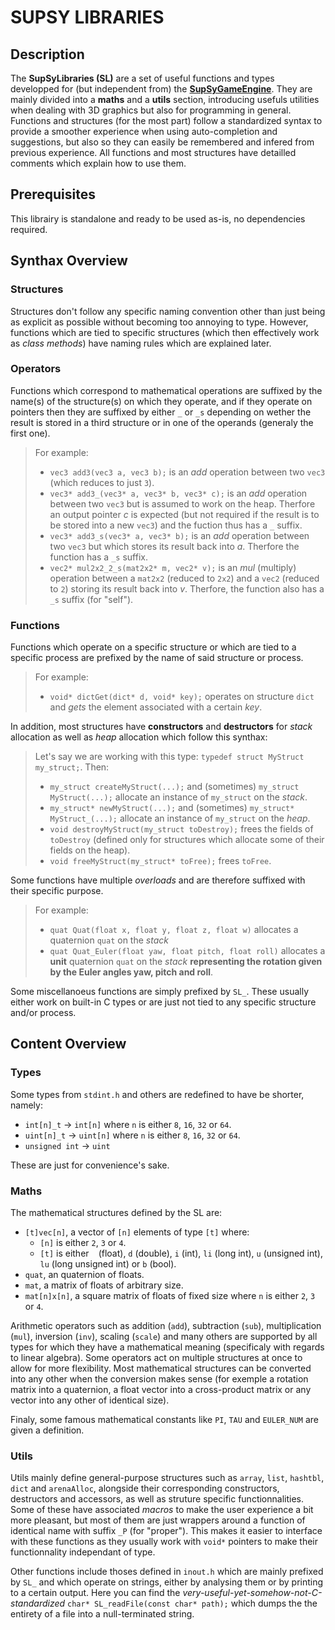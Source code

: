 # SUPSY LIBRARIES
## Description
The **SupSyLibraries (SL)** are a set of useful functions and types developped for (but independent from) the [**SupSyGameEngine**](https://github.com/SupSyDeMarciou/SupSyGameEngine). They are mainly divided into a **maths** and a **utils** section, introducing usefuls utilities when dealing with 3D graphics but also for programming in general. 
Functions and structures (for the most part) follow a standardized syntax to provide a smoother experience when using auto-completion and suggestions, but also so they can easily be remembered and infered from previous experience. All functions and most structures have detailled comments which explain how to use them.

## Prerequisites
This librairy is standalone and ready to be used as-is, no dependencies required.

## Synthax Overview
### Structures
Structures don't follow any specific naming convention other than just being as explicit as possible without becoming too annoying to type. However, functions which are tied to specific structures (which then effectively work as *class methods*) have naming rules which are explained later.

### Operators
Functions which correspond to mathematical operations are suffixed by the name(s) of the structure(s) on which they operate, and if they operate on pointers then they are suffixed by either `_` or `_s` depending on wether the result is stored in a third structure or in one of the operands (generaly the first one).

>For example: <br>
>- `vec3 add3(vec3 a, vec3 b);` is an *add* operation between two `vec3` (which reduces to just `3`). <br>
>- `vec3* add3_(vec3* a, vec3* b, vec3* c);` is an *add* operation between two `vec3` but is assumed to work on the heap. Therfore an output pointer *c* is expected (but not required if the result is to be stored into a new `vec3`) and the fuction thus has a `_` suffix. <br>
>- `vec3* add3_s(vec3* a, vec3* b);` is an *add* operation between two `vec3` but which stores its result back into *a*. Therfore the function has a `_s` suffix. <br>
>- `vec2* mul2x2_2_s(mat2x2* m, vec2* v);` is an *mul* (multiply) operation between a `mat2x2` (reduced to `2x2`) and a `vec2` (reduced to `2`) storing its result back into *v*. Therfore, the function also has a `_s` suffix (for "self").

### Functions
Functions which operate on a specific structure or which are tied to a specific process are prefixed by the name of said structure or process.
>For example: <br>
>- `void* dictGet(dict* d, void* key);` operates on structure `dict` and *gets* the element associated with a certain *key*. <br>

In addition, most structures have **constructors** and **destructors** for *stack* allocation as well as *heap* allocation which follow this synthax: <br>
> Let's say we are working with this type: `typedef struct MyStruct my_struct;`. Then: <br>
>- `my_struct createMyStruct(...);` and (sometimes) `my_struct MyStruct(...);` allocate an instance of `my_struct` on the *stack*.
>- `my_struct* newMyStruct(...);` and (sometimes) `my_struct* MyStruct_(...);` allocate an instance of `my_struct` on the *heap*.
>- `void destroyMyStruct(my_struct toDestroy);` frees the fields of `toDestroy` (defined only for structures which allocate some of their fields on the heap).
>- `void freeMyStruct(my_struct* toFree);` frees `toFree`.

Some functions have multiple *overloads* and are therefore suffixed with their specific purpose.
>For example:
>- `quat Quat(float x, float y, float z, float w)` allocates a quaternion `quat` on the *stack* <br>
>- `quat Quat_Euler(float yaw, float pitch, float roll)` allocates a **unit** quaternion `quat` on the *stack* **representing the rotation given by the Euler angles yaw, pitch and roll**. <br>

Some miscellanoeus functions are simply prefixed by `SL_`. These usually either work on built-in C types or are just not tied to any specific structure and/or process.

## Content Overview
### Types
Some types from `stdint.h` and others are redefined to have be shorter, namely: 
- `int[n]_t` -> `int[n]` where `n` is either `8`, `16`, `32` or `64`.
- `uint[n]_t` -> `uint[n]` where `n` is either `8`, `16`, `32` or `64`.
- `unsigned int` -> `uint`  

These are just for convenience's sake.
### Maths
The mathematical structures defined by the SL are:
- `[t]vec[n]`, a vector of `[n]` elements of type `[t]` where:
    - `[n]` is either `2`, `3` or `4`.
    - `[t]` is either ` ` (float), `d` (double), `i` (int), `li` (long int), `u` (unsigned int), `lu` (long unsigned int) or `b` (bool).
- `quat`, an quaternion of floats.
- `mat`, a matrix of floats of arbitrary size.
- `mat[n]x[n]`, a square matrix of floats of fixed size where `n` is either `2`, `3` or `4`.

Arithmetic operators such as addition (`add`), subtraction (`sub`), multiplication (`mul`), inversion (`inv`), scaling (`scale`) and many others are supported by all types for which they have a mathematical meaning (specificaly with regards to linear algebra). Some operators act on multiple structures at once to allow for more flexibility.
Most mathematical structures can be converted into any other when the conversion makes sense (for exemple a rotation matrix into a quaternion, a float vector into a cross-product matrix or any vector into any other of identical size).

Finaly, some famous mathematical constants like `PI`, `TAU` and `EULER_NUM` are given a definition.

### Utils
Utils mainly define general-purpose structures such as `array`, `list`, `hashtbl`, `dict` and `arenaAlloc`, alongside their corresponding constructors, destructors and accessors, as well as struture specific functionnalities.
Some of these have associated *macros* to make the user experience a bit more pleasant, but most of them are just wrappers around a function of identical name with suffix `_P` (for "proper"). This makes it easier to interface with these functions as they usually work with `void*` pointers to make their functionnality independant of type.

Other functions include thoses defined in `inout.h` which are mainly prefixed by `SL_` and which operate on strings, either by analysing them or by printing to a certain output. Here you can find the *very-useful-yet-somehow-not-C-standardized* `char* SL_readFile(const char* path);` which dumps the the entirety of a file into a null-terminated string.
